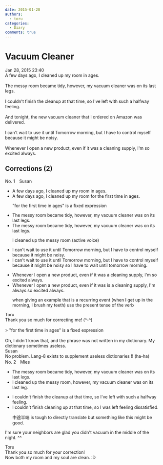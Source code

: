 ```yaml
---
date: 2015-01-28
authors:
  - toru
categories:
  - Diary
comments: true
---
```


# Vacuum Cleaner
<div class="date">Jan 28, 2015 23:40</div>
<div id="post"><div id="body_show_ori">
A few days ago, I cleaned up my room in ages.<br/><br/>The messy room became tidy, however, my vacuum cleaner was on its last legs.<br/><br/>I couldn't finish the cleanup at that time, so I've left with such a halfway feeling.<br/><br/>And tonight, the new vacuum cleaner that I ordered on Amazon was delivered.<br/><br/>I can't wait to use it until Tomorrow morning, but I have to control myself because it might be noisy. <br/><br/>Whenever I open a new product, even if it was a cleaning supply, I'm so excited always.<br/>
</div></div>

<!-- more -->


## Corrections (2)
<div id="block"><div class="first_name"> No. 1　<span class="just_name">Susan</span></div><div id="block2">
<ul class="correction_field">
<li class="incorrect">A few days ago, I cleaned up my room in ages.</li>
<li class="corrected correct">
A few days ago, I cleaned up my room <span class="f_blue">for the first time</span> in ages.
<p class="correction_comment">"for the first time in ages" is a fixed expression</p>
</li>
</ul>
<ul class="correction_field">
<li class="incorrect">The messy room became tidy, however, my vacuum cleaner was on its last legs.</li>
<li class="corrected correct">
The messy room became tidy, however, my vacuum cleaner was on its last legs.
<p class="correction_comment">I  cleaned up the messy room (active voice)</p>
</li>
</ul>
<ul class="correction_field">
<li class="incorrect">I can't wait to use it until Tomorrow morning, but I have to control myself because it might be noisy.</li>
<li class="corrected correct">
I can't wait to use it <span class="f_red"><span class="sline">until Tomorrow morning</span></span>, but I have to control myself because it might be noisy so I have to wait <span class="f_blue">until tomorrow morning</span>.
</li>
</ul>
<ul class="correction_field">
<li class="incorrect">Whenever I open a new product, even if it was a cleaning supply, I'm so excited always.</li>
<li class="corrected correct">
Whenever I open a new product, even if it <span class="f_red">was</span><span class="f_blue"> is </span>a cleaning supply, I'm <span class="f_blue">always</span> so excited <span class="f_red"><span class="sline">always</span></span>.
<p class="correction_comment">when giving an example that is a recurring event (when I get up in the morning, I brush my teeth) use the present tense of the verb</p>
</li>
</ul>
</div><div class="name"><span class="just_name">Toru</span><br>
Thank you so much for correcting me! (^-^)<br/><br/>&gt; "for the first time in ages" is a fixed expression<br/><br/>Oh, I didn't know that, and the phrase was not written in my dictionary. My dictionary sometimes useless.
</div>
<div class="name"><span class="just_name">Susan</span><br>
No problem.  Lang-8 exists to supplement useless dictionaries !! (ha-ha)
</div>
</div>
<div id="block"><div class="first_name"> No. 2　<span class="just_name">Mies</span></div><div id="block2">
<ul class="correction_field">
<li class="incorrect">The messy room became tidy, however, my vacuum cleaner was on its last legs.</li>
<li class="corrected correct">
<span class="f_blue">I cleaned up the messy room</span>, however, my vacuum cleaner was on its last <span class="f_blue">leg</span>.
</li>
</ul>
<ul class="correction_field">
<li class="incorrect">I couldn't finish the cleanup at that time, so I've left with such a halfway feeling.</li>
<li class="corrected correct">
I couldn't finish <span class="f_blue">cleaning up</span> at that time, so I <span class="f_red">was</span> left <span class="f_blue">feeling dissatisfied.</span>
<p class="correction_comment">中途半端 is tough to directly translate but something like this might be good.</p>
</li>
</ul>
<p class="comment_small">
 I'm sure your neighbors are glad you didn't vacuum in the middle of the night. ^^
</p>

</div><div class="name"><span class="just_name">Toru</span><br>
Thank you so much for your correction!<br/>Now both my room and my soul are clean. :D
</div>
</div>
